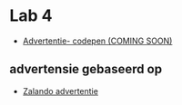 # Lab 4

- [Advertentie- codepen (COMING SOON)](#)


## advertensie gebaseerd op
- [Zalando advertentie](https://blog.hunchads.com/hs-fs/hubfs/ads-01-1.jpg?width=800&name=ads-01-1.jpg)



